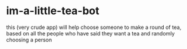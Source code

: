 # im-a-little-tea-bot

this (very crude app) will help choose someone to make a round of tea, based on all the people who have said they want a tea and randomly choosing a person

